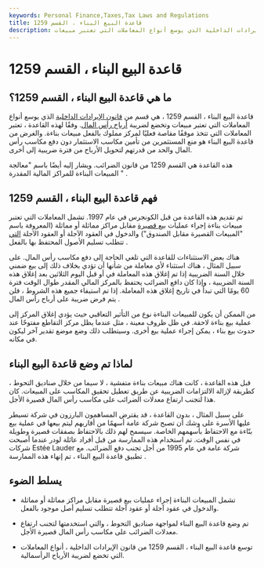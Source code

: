 ```yaml
---
keywords: Personal Finance,Taxes,Tax Laws and Regulations
title: قاعدة البيع البناء ، القسم 1259
description: قاعدة البيع البناء ، القسم 1259 ، هي قسم من قانون الإيرادات الداخلية الذي يوسع أنواع المعاملات التي تعتبر مبيعات.
---
```


# قاعدة البيع البناء ، القسم 1259
## ما هي قاعدة البيع البناء ، القسم 1259؟

قاعدة البيع البناء ، القسم 1259 ، هي قسم من [قانون الإيرادات الداخلية](/internal-revenue-code) الذي يوسع أنواع المعاملات التي تعتبر مبيعات وتخضع لضريبة [أرباح رأس المال](/capitalgain). وفقًا لهذه القاعدة ، تعتبر المعاملات التي تتخذ موقفًا مقاصة فعليًا لمركز مملوك بالفعل مبيعات بناءة. والغرض من قاعدة البيع البناء هو منع المستثمرين من تأمين مكاسب الاستثمار دون دفع مكاسب رأس المال والحد من قدرتهم لتحويل الأرباح من فترة ضريبية إلى أخرى.

هذه القاعدة هي القسم 1259 من قانون الضرائب. ويشار إليه أيضًا باسم "معالجة المبيعات البناءة للمراكز المالية المقدرة " .

## فهم قاعدة البيع البناء ، القسم 1259

تم تقديم هذه القاعدة من قبل الكونجرس في عام 1997. تشمل المعاملات التي تعتبر مبيعات بناءة إجراء عمليات [بيع قصيرة](/shortsale) مقابل مراكز مماثلة أو مماثلة (المعروفة باسم "المبيعات القصيرة مقابل الصندوق") والدخول في العقود الآجلة أو العقود الآجلة [التي](/forwardcontract) تتطلب تسليم الأصول المحتفظ بها بالفعل .

هناك بعض الاستثناءات للقاعدة التي تلغي الحاجة إلى دفع مكاسب رأس المال. على سبيل المثال ، هناك استثناء لأي معاملة من شأنها أن تؤدي بخلاف ذلك إلى بيع ضمني خلال السنة الضريبية إذا تم إغلاق هذه المعاملة في أو قبل اليوم الثلاثين بعد إغلاق هذه السنة الضريبية ، وإذا كان دافع الضرائب يحتفظ بالمركز المالي المقدر طوال الوقت فترة 60 يومًا التي تبدأ في تاريخ إغلاق هذه المعاملة. إذا تم استيفاء جميع هذه الشروط ، فلن يتم فرض ضريبة على أرباح رأس المال .

من الممكن أن يكون للمبيعات البناءة نوع من التأثير التعاقبي حيث يؤدي إغلاق المركز إلى عملية بيع بناءة لاحقة. في ظل ظروف معينة ، مثل عندما يظل مركز التقاطع مفتوحًا عند حدوث بيع بناء ، يمكن إجراء عملية بيع أخرى. وسيتطلب ذلك وضع موضع تقدير آخر ليكون في مكانه.

## لماذا تم وضع قاعدة البيع البناء

قبل هذه القاعدة ، كانت هناك مبيعات بناءة متفشية ، لا سيما من خلال صناديق التحوط ، كطريقة لإزالة الالتزامات الضريبية عن طريق تعطيل تحقيق المكاسب على المبيعات. كان هذا لتجنب ارتفاع معدلات الضرائب على مكاسب رأس المال قصيرة الأجل.

على سبيل المثال ، بدون القاعدة ، قد يقترض المساهمون البارزون في شركة تسيطر عليها الأسرة على وشك أن تصبح شركة عامة أسهمًا من أقاربهم ليتم بيعها في عملية بيع بنّاءة مع الاحتفاظ بأسهمهم الخاصة. سيسمح لهم ذلك بالاحتفاظ بصفقات قصيرة وطويلة في نفس الوقت. تم استخدام هذه الممارسة من قبل أفراد عائلة لودر عندما أصبحت شركات Estée Lauder شركة عامة في عام 1995 من أجل تجنب دفع الضرائب. مع تطبيق قاعدة البيع البناء ، تم إنهاء هذه الممارسة .

## يسلط الضوء

- تشمل المبيعات البناءة إجراء عمليات بيع قصيرة مقابل مراكز مماثلة أو مماثلة والدخول في عقود آجلة أو عقود آجلة تتطلب تسليم أصل موجود بالفعل.

- تم وضع قاعدة البيع البناء لمواجهة صناديق التحوط ، والتي استخدمتها لتجنب ارتفاع معدلات الضرائب على مكاسب رأس المال قصيرة الأجل.

- توسع قاعدة البيع البناء ، القسم 1259 من قانون الإيرادات الداخلية ، أنواع المعاملات التي تخضع لضريبة الأرباح الرأسمالية.

